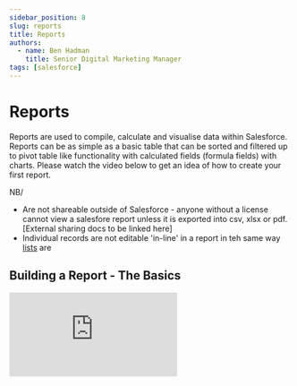 ```yaml
---
sidebar_position: 8
slug: reports
title: Reports
authors:
  - name: Ben Hadman
    title: Senior Digital Marketing Manager
tags: [salesforce]
---
```


# Reports

Reports are used to compile, calculate and visualise data within Salesforce.
Reports can be as simple as a basic table that can be sorted and filtered up to pivot table like functionality with calculated fields (formula fields) with charts.
Please watch the video below to get an idea of how to create your first report.

NB/
- Are not shareable outside of Salesforce - anyone without a license cannot view a salesfore report unless it is exported into csv, xlsx or pdf. [External sharing docs to be linked here]
- Individual records are not editable 'in-line' in a report in teh same way [lists](/lists.md) are

## Building a Report - The Basics
<iframe
  width={560}
  height={315}
  src="https://www.youtube.com/embed/j0aD-bghRhg"
  title="YouTube video player"
  frameBorder={0}
  allow="accelerometer; autoplay; clipboard-write; encrypted-media; gyroscope; picture-in-picture; web-share"
  allowFullScreen=""
>

